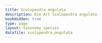 ```yaml
---
title: Scolopendra angulata
description: Die Art Scolopendra angulata
bookHidden: true
type: page
layout: taxonomy_species
datafile: scolopendra_angulata
---
```


